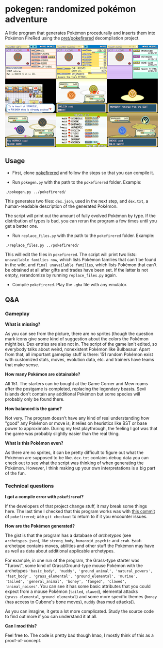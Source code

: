 # pokegen: randomized pokémon adventure

A little program that generates Pokémon procedurally and inserts them into Pokémon FireRed using the [pret/pokefirered](https://github.com/pret/pokefirered/) decompilation project.

![Some screenshots](screenshots.png)

## Usage

* First, clone [pokefirered](https://github.com/pret/pokefirered/) and follow the steps so that you can compile it.

* Run `pokegen.py` with the path to the `pokefirered` folder. Example:

`./pokegen.py ../pokefirered/`

This generates two files: `dex.json`, used in the next step, and `dex.txt`, a human-readable description of the generated Pokémon.

The script will print out the amount of fully evolved Pokémon by type. If the distribution of types is bad, you can rerun the program a few times until you get a better one.

* Run `replace_files.py` with the path to the `pokefirered` folder. Example:

`./replace_files.py ../pokefirered/`

This will edit the files in `pokefirered`. The script will print two lists: `unavailable families now`, which lists Pokémon families that can't be found in the wild, and `final unavailable families`, which lists Pokémon that can't be obtained at all after gifts and trades have been set. If the latter is not empty, rerandomize by running `replace_files.py` again.

* Compile `pokefirered`. Play the `.gba` file with any emulator.

## Q&A

### Gameplay

**What is missing?**

As you can see from the picture, there are no sprites (though the question mark icons give some kind of suggestion about the colors the Pokémon might be). Dex entries are also not in. The script of the game isn't edited, so everybody talks about weird, nonexistent Pokémon like Bulbasaur. Apart from that, all important gameplay stuff is there: 151 random Pokémon exist with customized stats, moves, evolution data, etc. and trainers have teams that make sense.

**How many Pokémon are obtainable?**

All 151. The starters can be bought at the Game Corner and Mew roams after the postgame is completed, replacing the legendary beasts. Sevii Islands don't contain any additional Pokémon but some species will probably only be found there.

**How balanced is the game?**

Not very. The program doesn't have any kind of real understanding how "good" any Pokémon or move is; it relies on heuristics like BST or base power to approximate. During my test playthrough, the feeling I got was that the game was probably slightly easier than the real thing.

**What is this Pokémon even?**

As there are no sprites, it can be pretty difficult to figure out what the Pokémon are supposed to be like. `dex.txt` contains debug data you can check out to see what the script was thinking of when generating the Pokémon. However, I think making up your own interpretations is a big part of the fun.

### Technical questions

**I got a compile error with `pokefirered`?**

If the developers of that project change stuff, it may break some things here. The last time I checked that this program works was with [this commit](https://github.com/pret/pokefirered/commit/4c023cb8c7fb6e5e8f13867b39c3fbb9f7e7b6b1) of `pokefirered`; use `git checkout` to return to if it you encounter issues.

**How are the Pokémon generated?**

The gist is that the program has a database of *archetypes* (see `archetypes.json`), like `strong_body`, `humanoid_psychic` and `crab`. Each archetype contains moves, abilities and other stuff the Pokémon may have as well as data about additional applicable archetypes.

For example, in one run of the program, the Grass-type starter was "Turowt", some kind of Grass/Ground-type mouse Pokémon with the archetypes `'basic_body', 'muddy', 'ground_animal', 'natural_powers', 'fast_body', 'grass_elemental', 'ground_elemental', 'murine', 'tailed', 'general_animal', 'boney', 'fanged', 'clawed', 'animal_noises'`. You can see it has some basic attributes that you could expect from a mouse Pokémon (`tailed`, `clawed`), elemental attacks (`grass_elemental`, `ground_elemental`) and some more specific themes (`boney` (has access to Cubone's bone moves), `muddy` (has mud attacks)).

As you can imagine, it gets a lot more complicated. Study the source code to find out more if you can understand it at all.

**Can I mod this?**

Feel free to. The code is pretty bad though lmao, I mostly think of this as a proof-of-concept.
